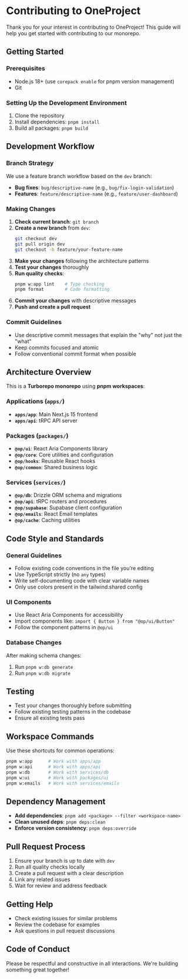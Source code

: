 # Contributing to OneProject

Thank you for your interest in contributing to OneProject! This guide will help you get started with contributing to our monorepo.

## Getting Started

### Prerequisites

- Node.js 18+ (use `corepack enable` for pnpm version management)
- Git

### Setting Up the Development Environment

1. Clone the repository
2. Install dependencies: `pnpm install`
3. Build all packages: `pnpm build`

## Development Workflow

### Branch Strategy

We use a feature branch workflow based on the `dev` branch:

- **Bug fixes**: `bug/descriptive-name` (e.g., `bug/fix-login-validation`)
- **Features**: `feature/descriptive-name` (e.g., `feature/user-dashboard`)

### Making Changes

1. **Check current branch**: `git branch`
2. **Create a new branch** from `dev`:
   ```bash
   git checkout dev
   git pull origin dev
   git checkout -b feature/your-feature-name
   ```
3. **Make your changes** following the architecture patterns
4. **Test your changes** thoroughly
5. **Run quality checks**:
   ```bash
   pnpm w:app lint    # Type checking
   pnpm format        # Code formatting
   ```
6. **Commit your changes** with descriptive messages
7. **Push and create a pull request**

### Commit Guidelines

- Use descriptive commit messages that explain the "why" not just the "what"
- Keep commits focused and atomic
- Follow conventional commit format when possible

## Architecture Overview

This is a **Turborepo monorepo** using **pnpm workspaces**:

### Applications (`apps/`)

- **`apps/app`**: Main Next.js 15 frontend
- **`apps/api`**: tRPC API server

### Packages (`packages/`)

- **`@op/ui`**: React Aria Components library
- **`@op/core`**: Core utilities and configuration
- **`@op/hooks`**: Reusable React hooks
- **`@op/common`**: Shared business logic

### Services (`services/`)

- **`@op/db`**: Drizzle ORM schema and migrations
- **`@op/api`**: tRPC routers and procedures
- **`@op/supabase`**: Supabase client configuration
- **`@op/emails`**: React Email templates
- **`@op/cache`**: Caching utilities

## Code Style and Standards

### General Guidelines

- Follow existing code conventions in the file you're editing
- Use TypeScript strictly (no `any` types)
- Write self-documenting code with clear variable names
- Only use colors present in the tailwind.shared config

### UI Components

- Use React Aria Components for accessibility
- Import components like: `import { Button } from "@op/ui/Button"`
- Follow the component patterns in `@op/ui`

### Database Changes

After making schema changes:

1. Run `pnpm w:db generate`
2. Run `pnpm w:db migrate`

## Testing

- Test your changes thoroughly before submitting
- Follow existing testing patterns in the codebase
- Ensure all existing tests pass

## Workspace Commands

Use these shortcuts for common operations:

```bash
pnpm w:app      # Work with apps/app
pnpm w:api      # Work with apps/api
pnpm w:db       # Work with services/db
pnpm w:ui       # Work with packages/ui
pnpm w:emails   # Work with services/emails
```

## Dependency Management

- **Add dependencies**: `pnpm add <package> --filter <workspace-name>`
- **Clean unused deps**: `pnpm deps:clean`
- **Enforce version consistency**: `pnpm deps:override`

## Pull Request Process

1. Ensure your branch is up to date with `dev`
2. Run all quality checks locally
3. Create a pull request with a clear description
4. Link any related issues
5. Wait for review and address feedback

## Getting Help

- Check existing issues for similar problems
- Review the codebase for examples
- Ask questions in pull request discussions

## Code of Conduct

Please be respectful and constructive in all interactions. We're building something great together!
